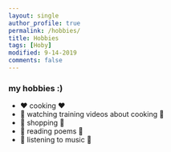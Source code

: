 ```yaml
---
layout: single
author_profile: true
permalink: /hobbies/
title: Hobbies
tags: [Hoby]
modified: 9-14-2019
comments: false
---
```



### my hobbies :)
* ♥ cooking ♥
* 🍳 watching training videos about cooking 🍳
* 🛒 shopping 🛒 
* 📖 reading poems 📖
* 🎵 listening to music 🎵

